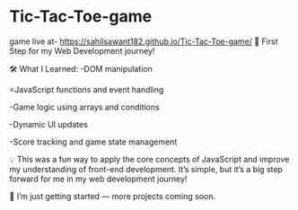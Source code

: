 # Tic-Tac-Toe-game
game live at- https://sahilsawant182.github.io/Tic-Tac-Toe-game/
🚀 First Step for my Web Development journey!

🛠️ What I Learned:
  -DOM manipulation
  
  =JavaScript functions and event handling
  
  -Game logic using arrays and conditions
  
  -Dynamic UI updates
  
  -Score tracking and game state management

💡 This was a fun way to apply the core concepts of JavaScript and improve my understanding of front-end development. It’s simple, but it’s a big step forward for me in my web development journey!

🌱 I’m just getting started — more projects coming soon.


